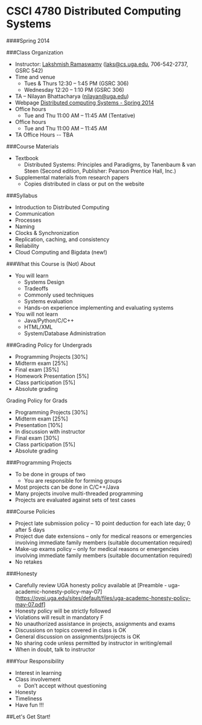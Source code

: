 CSCI 4780 Distributed Computing Systems
=====================================

####Spring 2014

###Class Organization
- Instructor: [Lakshmish Ramaswamy](http://cobweb.cs.uga.edu/~laks/) (laks@cs.uga.edu, 706-542-2737, GSRC 542)
- Time and venue
  - Tues & Thurs 12:30 – 1:45 PM (GSRC 306)
  - Wednesday 12:20 – 1:10 PM (GSRC 306)
- TA – Nilayan Bhattacharya (nilayan@uga.edu)
- Webpage [Distributed computing Systems - Spring 2014](http://www.cs.uga.edu/~laks/DCS-2014-Sp/DCS-2014-Sp.html)
- Office hours
  - Tue and Thu 11:00 AM – 11:45 AM (Tentative)
- Office hours
  - Tue and Thu 11:00 AM – 11:45 AM
- TA Office Hours -- TBA

###Course Materials
- Textbook
  - Distributed Systems: Principles and Paradigms, by Tanenbaum & van Steen (Second edition, Publisher: Pearson Prentice Hall, Inc.)
- Supplemental materials from research papers
  - Copies distributed in class or put on the website

###Syllabus
- Introduction to Distributed Computing
- Communication
- Processes
- Naming
- Clocks & Synchronization
- Replication, caching, and consistency
- Reliability
- Cloud Computing and Bigdata (new!)

###What this Course is (Not) About
- You will learn
  - Systems Design
  - Tradeoffs
  - Commonly used techniques
  - Systems evaluation
  - Hands-on experience implementing and evaluating systems
- You will not learn
  - Java/Python/C/C++
  - HTML/XML
  - System/Database Administration

###Grading Policy for Undergrads
- Programming Projects [30%]
- Midterm exam [25%]
- Final exam [35%]
- Homework Presentation [5%]
- Class participation [5%]
- Absolute grading

Grading Policy for Grads
- Programming Projects [30%]
- Midterm exam [25%]
- Presentation [10%]
- In discussion with instructor
- Final exam [30%]
- Class participation [5%]
- Absolute grading

###Programming Projects
- To be done in groups of two
  - You are responsible for forming groups
- Most projects can be done in C/C++/Java
- Many projects involve multi-threaded programming
- Projects are evaluated against sets of test cases

###Course Policies
- Project late submission policy – 10 point deduction for each late day; 0 after 5 days
- Project due date extensions – only for medical reasons or emergencies involving immediate family members (suitable documentation required)
- Make-up exams policy – only for medical reasons or emergencies involving immediate family members (suitable documentation required)
- No retakes

###Honesty
- Carefully review UGA honesty policy available at [Preamble - uga-academic-honesty-policy-may-07](https://ovpi.uga.edu/sites/default/files/uga-academc-honesty-policy-may-07.pdf]
- Honesty policy will be strictly followed
- Violations will result in mandatory F
- No unauthorized assistance in projects, assignments and exams
- Discussions on topics covered in class is OK
- General discussion on assignments/projects is OK
- No sharing code unless permitted by instructor in writing/email
- When in doubt, talk to instructor

###Your Responsibility
- Interest in learning
- Class involvement
  - Don’t accept without questioning
- Honesty
- Timeliness
- Have fun !!!

##Let's Get Start!
